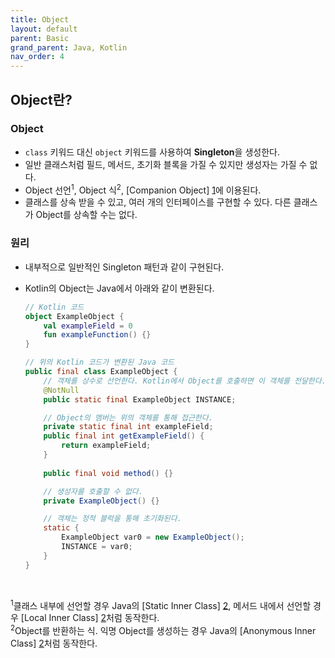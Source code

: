 ```yaml
---
title: Object
layout: default
parent: Basic
grand_parent: Java, Kotlin
nav_order: 4
---
```


## Object란?
### Object
- ``class`` 키워드 대신 ``object`` 키워드를 사용하여 **Singleton**을 생성한다.<br/>
- 일반 클래스처럼 필드, 메서드, 초기화 블록을 가질 수 있지만 생성자는 가질 수 없다.<br/>
- Object 선언<sup>1</sup>, Object 식<sup>2</sup>, [Companion Object] [1]에 이용된다.<br/>
- 클래스를 상속 받을 수 있고, 여러 개의 인터페이스를 구현할 수 있다. 다른 클래스가 Object를 상속할 수는 없다.<br/>

### 원리
- 내부적으로 일반적인 Singleton 패턴과 같이 구현된다.<br/>
- Kotlin의 Object는 Java에서 아래와 같이 변환된다.<br/>
    ```kotlin
    // Kotlin 코드
    object ExampleObject {
        val exampleField = 0
        fun exampleFunction() {}
    }
    ```

    ```java
    // 위의 Kotlin 코드가 변환된 Java 코드
    public final class ExampleObject {
        // 객체를 상수로 선언한다. Kotlin에서 Object를 호출하면 이 객체를 전달한다.
        @NotNull
        public static final ExampleObject INSTANCE;
    
        // Object의 멤버는 위의 객체를 통해 접근한다.
        private static final int exampleField;
        public final int getExampleField() {
            return exampleField;
        }
       
        public final void method() {}
    
        // 생성자를 호출할 수 없다.
        private ExampleObject() {}
    
        // 객체는 정적 블럭을 통해 초기화된다.
        static {
            ExampleObject var0 = new ExampleObject();
            INSTANCE = var0;
        }
    }
    ```

<br/>

<sup>1</sup>클래스 내부에 선언할 경우 Java의 [Static Inner Class] [2], 메서드 내에서 선언할 경우 [Local Inner Class] [2]처럼 동작한다.<br/>
<sup>2</sup>Object를 반환하는 식. 익명 Object를 생성하는 경우 Java의 [Anonymous Inner Class] [2]처럼 동작한다.<br/>

[1]: companion%20object.html
[2]: https://hyunki99.tistory.com/13